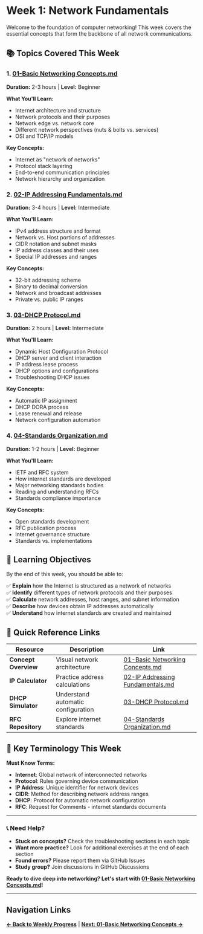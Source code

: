 # Week 1: Network Fundamentals

Welcome to the foundation of computer networking! This week covers the essential concepts that form the backbone of all network communications.

## 📚 Topics Covered This Week

### 1. [01-Basic Networking Concepts.md](01-Basic%20Networking%20Concepts.md)
**Duration:** 2-3 hours | **Level:** Beginner

**What You'll Learn:**
- Internet architecture and structure
- Network protocols and their purposes
- Network edge vs. network core
- Different network perspectives (nuts & bolts vs. services)
- OSI and TCP/IP models

**Key Concepts:**
- Internet as "network of networks"
- Protocol stack layering
- End-to-end communication principles
- Network hierarchy and organization

### 2. [02-IP Addressing Fundamentals.md](02-IP%20Addressing%20Fundamentals.md)
**Duration:** 3-4 hours | **Level:** Intermediate

**What You'll Learn:**
- IPv4 address structure and format
- Network vs. Host portions of addresses
- CIDR notation and subnet masks
- IP address classes and their uses
- Special IP addresses and ranges

**Key Concepts:**
- 32-bit addressing scheme
- Binary to decimal conversion
- Network and broadcast addresses
- Private vs. public IP ranges

### 3. [03-DHCP Protocol.md](03-DHCP%20Protocol.md)
**Duration:** 2 hours | **Level:** Intermediate

**What You'll Learn:**
- Dynamic Host Configuration Protocol
- DHCP server and client interaction
- IP address lease process
- DHCP options and configurations
- Troubleshooting DHCP issues

**Key Concepts:**
- Automatic IP assignment
- DHCP DORA process
- Lease renewal and release
- Network configuration automation

### 4. [04-Standards Organization.md](04-Standards%20Organization.md)
**Duration:** 1-2 hours | **Level:** Beginner

**What You'll Learn:**
- IETF and RFC system
- How internet standards are developed
- Major networking standards bodies
- Reading and understanding RFCs
- Standards compliance importance

**Key Concepts:**
- Open standards development
- RFC publication process
- Internet governance structure
- Standards vs. implementations

## 🎯 Learning Objectives

By the end of this week, you should be able to:

✅ **Explain** how the Internet is structured as a network of networks  
✅ **Identify** different types of network protocols and their purposes  
✅ **Calculate** network addresses, host ranges, and subnet information  
✅ **Describe** how devices obtain IP addresses automatically  
✅ **Understand** how internet standards are created and maintained  

## 🔗 Quick Reference Links

| Resource | Description | Link |
|----------|-------------|------|
| **Concept Overview** | Visual network architecture | [01-Basic Networking Concepts.md](01-Basic%20Networking%20Concepts.md) |
| **IP Calculator** | Practice address calculations | [02-IP Addressing Fundamentals.md](02-IP%20Addressing%20Fundamentals.md) |
| **DHCP Simulator** | Understand automatic configuration | [03-DHCP Protocol.md](03-DHCP%20Protocol.md) |
| **RFC Repository** | Explore internet standards | [04-Standards Organization.md](04-Standards%20Organization.md) |

## 🧠 Key Terminology This Week

**Must Know Terms:**
- **Internet**: Global network of interconnected networks
- **Protocol**: Rules governing device communication
- **IP Address**: Unique identifier for network devices
- **CIDR**: Method for describing network address ranges
- **DHCP**: Protocol for automatic network configuration
- **RFC**: Request for Comments - internet standards documents

---

### 📞 Need Help?

- **Stuck on concepts?** Check the troubleshooting sections in each topic
- **Want more practice?** Look for additional exercises at the end of each section
- **Found errors?** Please report them via GitHub Issues
- **Study group?** Join discussions in GitHub Discussions

**Ready to dive deep into networking? Let's start with [01-Basic Networking Concepts.md](01-Basic%20Networking%20Concepts.md)!**

---

## Navigation Links
**[← Back to Weekly Progress](../README.md)** | **[Next: 01-Basic Networking Concepts →](01-Basic%20Networking%20Concepts.md)**
